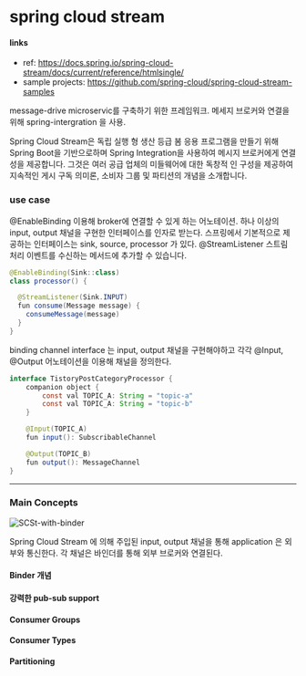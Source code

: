 spring cloud stream
==========


#### links
- ref: https://docs.spring.io/spring-cloud-stream/docs/current/reference/htmlsingle/
- sample projects: https://github.com/spring-cloud/spring-cloud-stream-samples




message-drive microservic를 구축하기 위한 프레임워크.
메세지 브로커와 연결을 위해 spring-intergration 을 사용.

 Spring Cloud Stream은 독립 실행 형 생산 등급 봄 응용 프로그램을 만들기 위해 Spring Boot을 기반으로하며 Spring Integration을 사용하여 메시지 브로커에게 연결성을 제공합니다. 그것은 여러 공급 업체의 미들웨어에 대한 독창적 인 구성을 제공하여 지속적인 게시 구독 의미론, 소비자 그룹 및 파티션의 개념을 소개합니다.


### use case

@EnableBinding  이용해 broker에 연결할 수 있게 하는 어노테이션. 하나 이상의 input, output 채널을 구현한 인터페이스를 인자로 받는다. 스프링에서 기본적으로 제공하는 인터페이스는 sink, source, processor 가 있다.
@StreamListener 스트림 처리 이벤트를 수신하는 메서드에 추가할 수 있습니다.

```java
@EnableBinding(Sink::class)
class processor() {

  @StreamListener(Sink.INPUT)
  fun consume(Message message) {
    consumeMessage(message)
  }
}
```

binding channel interface 는 input, output 채널을 구현해야하고 각각 @Input, @Output 어노테이션을 이용해 채널을 정의한다.

```java
interface TistoryPostCategoryProcessor {
    companion object {
        const val TOPIC_A: String = "topic-a"
        const val TOPIC_A: String = "topic-b"
    }

    @Input(TOPIC_A)
    fun input(): SubscribableChannel

    @Output(TOPIC_B)
    fun output(): MessageChannel
}
```

-----

### Main Concepts
![SCSt-with-binder](https://docs.spring.io/spring-cloud-stream/docs/current/reference/htmlsingle/images/SCSt-with-binder.png)

Spring Cloud Stream 에 의해 주입된 input, output 채널을 통해 application 은 외부와 통신한다. 각 채널은 바인더를 통해 외부 브로커와 연결된다.

#### Binder 개념

#### 강력한 pub-sub support

#### Consumer Groups

#### Consumer Types

#### Partitioning
